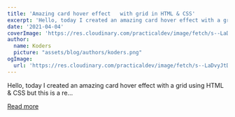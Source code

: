 ```yaml
---
title: 'Amazing card hover effect   with grid in HTML & CSS'
excerpt: 'Hello, today I created an amazing card hover effect with a grid using HTML &amp; CSS but this is a re...'
date: '2021-04-04'
coverImage: 'https://res.cloudinary.com/practicaldev/image/fetch/s--LaDvyJtD--/c_imagga_scale,f_auto,fl_progressive,h_420,q_auto,w_1000/https://dev-to-uploads.s3.amazonaws.com/uploads/articles/mcih85bnlo6ro5skm1xf.png'
author:
  name: Koders
  picture: "assets/blog/authors/koders.png"
ogImage:
  url: 'https://res.cloudinary.com/practicaldev/image/fetch/s--LaDvyJtD--/c_imagga_scale,f_auto,fl_progressive,h_420,q_auto,w_1000/https://dev-to-uploads.s3.amazonaws.com/uploads/articles/mcih85bnlo6ro5skm1xf.png'
---
```


Hello, today I created an amazing card hover effect with a grid using HTML &amp; CSS but this is a re...

[Read more](https://dev.to/nikhil27b/amazing-card-hover-effect-with-grid-in-html-css-5gjm)
